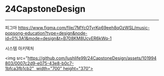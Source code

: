 # 24CapstoneDesign


-------
피그마
https://www.figma.com/file/7MYcOTyrKp69eeh8qOzWSL/music-popsong-education?type=design&node-id=0%3A1&mode=design&t=B708KM8UcvER6kWq-1


시스템 아키텍처

<img src="https://github.com/lushlife99/24CapstoneDesign/assets/101994803/0007c2d9-e075-43e8-b0c7-1bfca3fb1cb2"  width="700" height="370">


